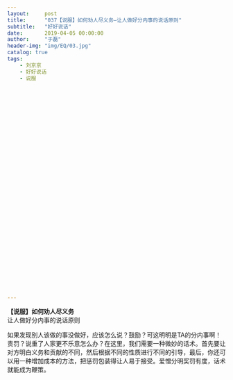 ```yaml
---
layout:     post
title:      "037【说服】如何劝人尽义务—让人做好分内事的说话原则"
subtitle:   "好好说话"
date:       2019-04-05 00:00:00
author:     "于磊"
header-img: "img/EQ/03.jpg"
catalog: true
tags:
    - 刘京京
    - 好好说话
    - 说服



































---
```


 **【说服】如何劝人尽义务**   
 让人做好分内事的说话原则   
   
  

  

   如果发现别人该做的事没做好，应该怎么说？鼓励？可这明明是TA的分内事啊！责罚？说重了人家更不乐意怎么办？在这里，我们需要一种微妙的话术。首先要让对方明白义务和贡献的不同，然后根据不同的性质进行不同的引导，最后，你还可以用一种增加成本的方法，把惩罚包装得让人易于接受。爱憎分明奖罚有度，话术就能成为鞭策。 